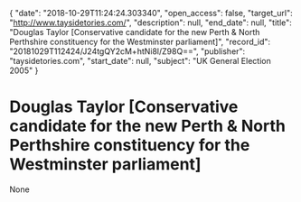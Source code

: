 {
  "date": "2018-10-29T11:24:24.303340", 
  "open_access": false, 
  "target_url": "http://www.taysidetories.com/", 
  "description": null, 
  "end_date": null, 
  "title": "Douglas Taylor [Conservative candidate for the new Perth & North Perthshire constituency for the Westminster parliament]", 
  "record_id": "20181029T112424/J24tgQY2cM+htNi8l/Z98Q==", 
  "publisher": "taysidetories.com", 
  "start_date": null, 
  "subject": "UK General Election 2005"
}

# Douglas Taylor [Conservative candidate for the new Perth & North Perthshire constituency for the Westminster parliament]

None